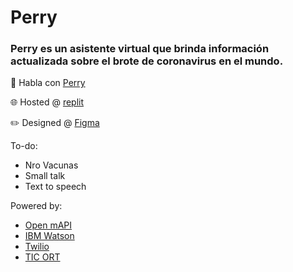 # Perry
### Perry es un asistente virtual que brinda información actualizada sobre el brote de coronavirus en el mundo.

💬 Habla con [Perry](https://perry.ticlab.repl.co/demo)

🌐 Hosted   @ [replit](https://www.replit.com)

✏️ Designed @ [Figma](https://www.figma.com)

To-do:
- Nro Vacunas
- Small talk
- Text to speech

Powered by:
- [Open mAPI](https://github.com/Creativity-Hub/Open-mAPI)
- [IBM Watson](https://www.ibm.com/ar-es/cloud/ai)
- [Twilio](http://twilio.com)
- [TIC ORT](http://campus.belgrano.ort.edu.ar/tic)
